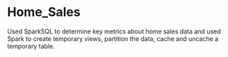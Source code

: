 # Home_Sales
Used SparkSQL to determine key metrics about home sales data and used Spark to create temporary views, partition the data, cache and uncache a temporary table.
